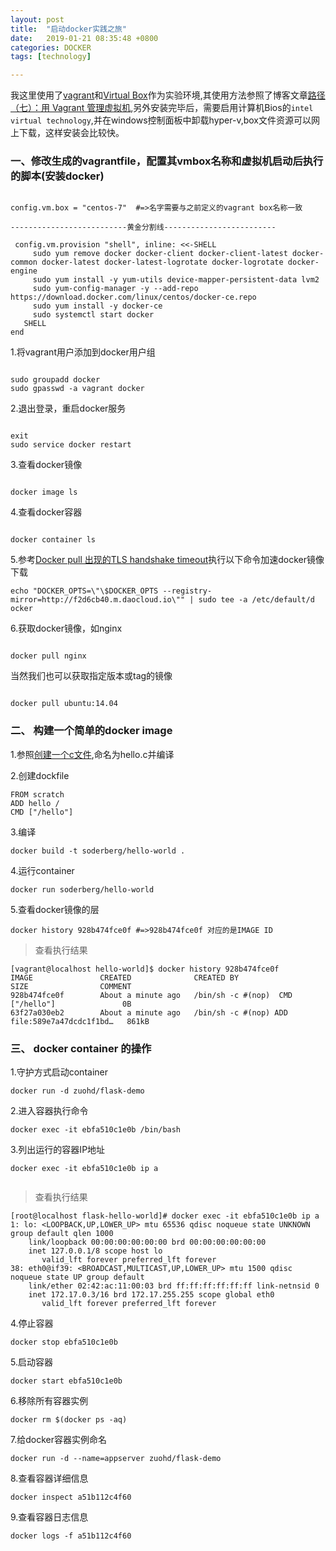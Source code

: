 ```yaml
---
layout: post
title:  "启动docker实践之旅"
date:   2019-01-21 08:35:48 +0800
categories: DOCKER
tags: [technology]

---
```

我这里使用了[vagrant][vagrant-link]和[Virtual Box][VirtualBox-link]作为实验环境,其使用方法参照了博客文章[路径（七）：用 Vagrant 管理虚拟机][use-vagrant],另外安装完毕后，需要启用计算机Bios的`intel virtual technology`,并在windows控制面板中卸载hyper-v,box文件资源可以网上下载，这样安装会比较快。

### 一、修改生成的vagrantfile，配置其vmbox名称和虚拟机启动后执行的脚本(安装docker)

``` vagrantfile

config.vm.box = "centos-7"  #=>名字需要与之前定义的vagrant box名称一致

--------------------------黄金分割线-------------------------

 config.vm.provision "shell", inline: <<-SHELL
     sudo yum remove docker docker-client docker-client-latest docker-common docker-latest docker-latest-logrotate docker-logrotate docker-engine
	 sudo yum install -y yum-utils device-mapper-persistent-data lvm2
	 sudo yum-config-manager -y --add-repo https://download.docker.com/linux/centos/docker-ce.repo
	 sudo yum install -y docker-ce
	 sudo systemctl start docker
   SHELL
end
```
1.将vagrant用户添加到docker用户组

``` shell

sudo groupadd docker
sudo gpasswd -a vagrant docker

```

2.退出登录，重启docker服务

``` shell

exit
sudo service docker restart

```
3.查看docker镜像

``` shell

docker image ls

```
4.查看docker容器
``` shell

docker container ls

```
5.参考[Docker pull 出现的TLS handshake timeout][docker-pull-tls-handshake-timeout]执行以下命令加速docker镜像下载

``` shell
echo "DOCKER_OPTS=\"\$DOCKER_OPTS --registry-mirror=http://f2d6cb40.m.daocloud.io\"" | sudo tee -a /etc/default/d
ocker
```

6.获取docker镜像，如nginx
``` shell

docker pull nginx

```

当然我们也可以获取指定版本或tag的镜像

``` shell

docker pull ubuntu:14.04 

```
### 二、 构建一个简单的docker image
1.参照[创建一个c文件][C-compile-process],命名为hello.c并编译


2.创建dockfile
``` dockfile
FROM scratch
ADD hello /
CMD ["/hello"]
```
3.编译
``` shell
docker build -t soderberg/hello-world .
```
4.运行container
``` shell
docker run soderberg/hello-world
```
5.查看docker镜像的层
```shell
docker history 928b474fce0f #=>928b474fce0f 对应的是IMAGE ID
```
>查看执行结果

``` output
[vagrant@localhost hello-world]$ docker history 928b474fce0f
IMAGE               CREATED              CREATED BY                                      SIZE                COMMENT
928b474fce0f        About a minute ago   /bin/sh -c #(nop)  CMD ["/hello"]               0B
63f27a030eb2        About a minute ago   /bin/sh -c #(nop) ADD file:589e7a47dcdc1f1bd…   861kB
```
### 三、 docker container 的操作
1.守护方式启动container

```shell
docker run -d zuohd/flask-demo
```
2.进入容器执行命令

``` shell
docker exec -it ebfa510c1e0b /bin/bash
```
3.列出运行的容器IP地址
``` shell
docker exec -it ebfa510c1e0b ip a
 
```
>查看执行结果

``` output
[root@localhost flask-hello-world]# docker exec -it ebfa510c1e0b ip a
1: lo: <LOOPBACK,UP,LOWER_UP> mtu 65536 qdisc noqueue state UNKNOWN group default qlen 1000
    link/loopback 00:00:00:00:00:00 brd 00:00:00:00:00:00
    inet 127.0.0.1/8 scope host lo
       valid_lft forever preferred_lft forever
38: eth0@if39: <BROADCAST,MULTICAST,UP,LOWER_UP> mtu 1500 qdisc noqueue state UP group default 
    link/ether 02:42:ac:11:00:03 brd ff:ff:ff:ff:ff:ff link-netnsid 0
    inet 172.17.0.3/16 brd 172.17.255.255 scope global eth0
       valid_lft forever preferred_lft forever
```
4.停止容器

``` shell
docker stop ebfa510c1e0b
```
5.启动容器
``` shell
docker start ebfa510c1e0b
```
6.移除所有容器实例
``` shell
docker rm $(docker ps -aq)
```
7.给docker容器实例命名
``` shell
docker run -d --name=appserver zuohd/flask-demo
```
8.查看容器详细信息
``` shell
docker inspect a51b112c4f60
``` 
9.查看容器日志信息
``` shell
docker logs -f a51b112c4f60
``` 

[vagrant-link]:https://www.vagrantup.com/
[VirtualBox-link]:https://www.virtualbox.org/
[use-vagrant]:https://ninghao.net/blog/2077
[docker-pull-tls-handshake-timeout]:https://blog.kelu.org/tech/2017/02/08/docker-pull-tls-handshake-timeout.html
[C-compile-process]:https://zuohd.github.io/programming/2017/07/11/C-compile-process.html

